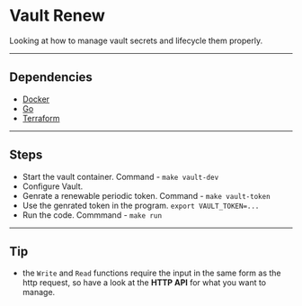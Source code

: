 # Vault Renew

Looking at how to manage vault secrets and lifecycle them properly.

--------------------------------------------------------------------

## Dependencies

- [Docker](https://docs.docker.com/engine/install/)
- [Go](https://golang.org/doc/install)
- [Terraform](https://learn.hashicorp.com/tutorials/terraform/install-cli)

--------------------------------------------------------------------

## Steps

- Start the vault container. Command - `make vault-dev`
- Configure Vault.
- Genrate a renewable periodic token. Command - `make vault-token`
- Use the genrated token in the program. `export VAULT_TOKEN=... `
- Run the code. Commmand - `make run`

--------------------------------------------------------------------

## Tip

- the `Write` and `Read` functions require the input in the same form as the http request, so have a look at the **HTTP API** for what you want to manage.